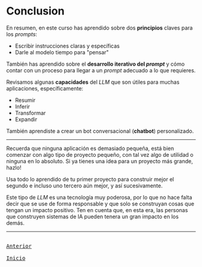 # Conclusion

En resumen, en este curso has aprendido sobre dos **principios** claves para los _prompts_:
  - Escribir instrucciones claras y específicas
  - Darle al modelo tiempo para "pensar"

También has aprendido sobre el **desarrollo iterativo del _prompt_** y cómo contar con un proceso para llegar a un _prompt_ adecuado a lo que requieres.

Revisamos algunas **capacidades** del _LLM_ que son útiles para muchas aplicaciones, específicamente:
  - Resumir
  - Inferir
  - Transformar
  - Expandir

También aprendiste a crear un bot conversacional (**chatbot**) personalizado.

---

Recuerda que ninguna aplicación es demasiado pequeña, está bien comenzar con algo tipo de proyecto pequeño, con tal vez algo de utilidad o ninguna en lo absoluto. Si ya tienes una idea para un proyecto más grande, hazlo!

Usa todo lo aprendido de tu primer proyecto para construir mejor el segundo e incluso uno tercero aún mejor, y así sucesivamente.

Este tipo de _LLM_ es una tecnología muy poderosa, por lo que no hace falta decir que se use de forma responsable y que solo se construyan cosas que tengan un impacto positivo. Ten en cuenta que, en esta era, las personas que construyen sistemas de IA pueden tenera un gran impacto en los demás.

---

[<kbd> <br> Anterior <br> </kbd>][Anterior]
[<kbd> <br> Inicio <br> </kbd>][Inicio]

[Anterior]: 08-chatbot.md
[Inicio]: README.md
